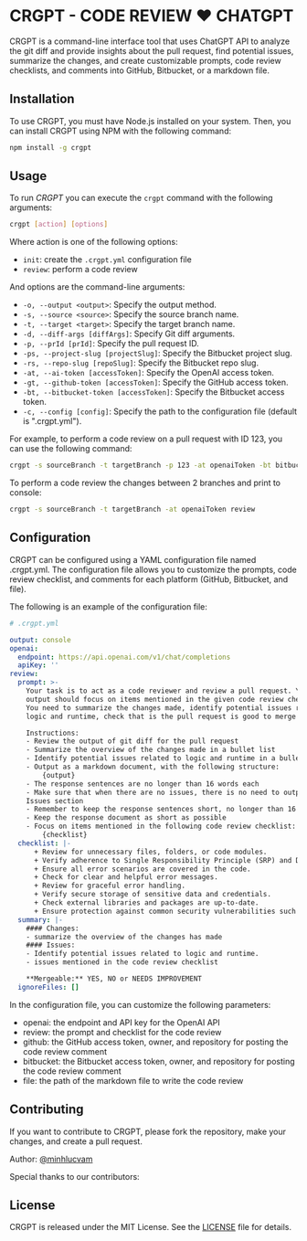 # CRGPT - CODE REVIEW :heart: CHATGPT

CRGPT is a command-line interface tool that uses ChatGPT API to analyze the git diff and provide insights about the pull request, find potential issues, summarize the changes, and create customizable prompts, code review checklists, and comments into GitHub, Bitbucket, or a markdown file.

## Installation

To use CRGPT, you must have Node.js installed on your system. Then, you can install CRGPT using NPM with the following command:

```bash
npm install -g crgpt
```

## Usage

To run *CRGPT* you can execute the `crgpt` command with the following arguments:

```bash
crgpt [action] [options]
```

Where action is one of the following options:

- `init`: create the `.crgpt.yml` configuration file
- `review`: perform a code review

And options are the command-line arguments:

- `-o, --output <output>`: Specify the output method.
- `-s, --source <source>`: Specify the source branch name.
- `-t, --target <target>`: Specify the target branch name.
- `-d, --diff-args [diffArgs]`: Specify Git diff arguments.
- `-p, --prId [prId]`: Specify the pull request ID.
- `-ps, --project-slug [projectSlug]`: Specify the Bitbucket project slug.
- `-rs, --repo-slug [repoSlug]`: Specify the Bitbucket repo slug.
- `-at, --ai-token [accessToken]`: Specify the OpenAI access token.
- `-gt, --github-token [accessToken]`: Specify the GitHub access token.
- `-bt, --bitbucket-token [accessToken]`: Specify the Bitbucket access token.
- `-c, --config [config]`: Specify the path to the configuration file (default is ".crgpt.yml").

For example, to perform a code review on a pull request with ID 123, you can use the following command:

```bash
crgpt -s sourceBranch -t targetBranch -p 123 -at openaiToken -bt bitbucketToken review

```

To perform a code review the changes between 2 branches and print to console:

```bash
crgpt -s sourceBranch -t targetBranch -at openaiToken review

```

## Configuration

CRGPT can be configured using a YAML configuration file named .crgpt.yml. The configuration file allows you to customize the prompts, code review checklist, and comments for each platform (GitHub, Bitbucket, and file).

The following is an example of the configuration file:

```yml
# .crgpt.yml

output: console
openai:
  endpoint: https://api.openai.com/v1/chat/completions
  apiKey: ''
review:
  prompt: >-
    Your task is to act as a code reviewer and review a pull request. Your
    output should focus on items mentioned in the given code review checklist.
    You need to summarize the changes made, identify potential issues related to
    logic and runtime, check that is the pull request is good to merge or not.

    Instructions:
    - Review the output of git diff for the pull request 
    - Summarize the overview of the changes made in a bullet list
    - Identify potential issues related to logic and runtime in a bullet list
    - Output as a markdown document, with the following structure:
        {output}
    - The response sentences are no longer than 16 words each
    - Make sure that when there are no issues, there is no need to output the
    Issues section
    - Remember to keep the response sentences short, no longer than 16 words each:
    - Keep the response document as short as possible
    - Focus on items mentioned in the following code review checklist:
        {checklist}
  checklist: |-
      + Review for unnecessary files, folders, or code modules.
      + Verify adherence to Single Responsibility Principle (SRP) and Don't Repeat Yourself (DRY) principle.
      + Ensure all error scenarios are covered in the code.
      + Check for clear and helpful error messages.
      + Review for graceful error handling.
      + Verify secure storage of sensitive data and credentials.
      + Check external libraries and packages are up-to-date.
      + Ensure protection against common security vulnerabilities such as SQL injection and XSS.
  summary: |-
    #### Changes:
    - summarize the overview of the changes has made
    #### Issues:    
    - Identify potential issues related to logic and runtime.
    - issues mentioned in the code review checklist

    **Mergeable:** YES, NO or NEEDS IMPROVEMENT
  ignoreFiles: []


```

In the configuration file, you can customize the following parameters:

- openai: the endpoint and API key for the OpenAI API
- review: the prompt and checklist for the code review
- github: the GitHub access token, owner, and repository for posting the code review comment
- bitbucket: the Bitbucket access token, owner, and repository for posting the code review comment
- file: the path of the markdown file to write the code review

## Contributing

If you want to contribute to CRGPT, please fork the repository, make your changes, and create a pull request.

Author: [@minhlucvam](https://github.com/minhlucvan)

Special thanks to our contributors: 

## License
CRGPT is released under the MIT License. See the [LICENSE](./LICENSE) file for details.


